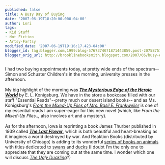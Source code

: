 ```yaml
---
published: false
title: A Busy Day of Buying
date: '2007-06-19T18:20:00.000-04:00'
author: Lori
tags:
- Kid Stuff
- Not Fiction
- Artsy-Fartsy
modified_date: '2007-06-19T19:16:17.423-04:00'
blogger_id: tag:blogger.com,1999:blog-5767374071871443859.post-2075875193244905242
blogger_orig_url: http://brooklinebooksmith.blogspot.com/2007/06/busy-day-of-buying.html
---
```


I had two buying appointments today, at pretty wide ends of the spectrum--Simon and Schuster Children's in the morning, university presses in the afternoon.<br /><br />My big highlight of the morning was <strong><em><a href="http://brookline.booksense.com/NASApp/store/Product?s=showproduct&isbn=9781416949725">The Mysterious Edge of the Heroic World</a></em></strong> by E. L. Konigsburg. We have in the store a bookcase filled with our staff "Essential Reads"--pretty much our desert island books-- and as Ms. Konigsburg's <em><a href="http://brookline.booksense.com/NASApp/store/Product?s=showproduct&amp;isbn=9780689853548">From the Mixed-Up Files of Mrs. Basil E. Frankweiler</a></em> is one of my essential reads I am super-eager for this new novel (which, like <em>From the Mixed-Up Files..,</em> also involves art and a mystery).<br /><br />As for the afternoon, Iowa is reprinting a book James Thurber published in 1939 called <em><strong><a href="http://brookline.booksense.com/NASApp/store/Product?s=showproduct&isbn=9781587296208">The Last Flower</a></strong></em>, which is both beautiful and heart-breaking as it imagines a world destroyed by war. And Reaktion Books (distributed by University of Chicago) is adding to its wonderful <a href="http://www.reaktionbooks.co.uk/series.html?id=1">series of books on animals </a>with titles dedicated to <a href="http://brookline.booksense.com/NASApp/store/Product?s=showproduct&amp;isbn=9781861893499">swans </a>and <a href="http://brookline.booksense.com/NASApp/store/Search?s=results&initiate=yes&amp;fromauthor=yes&author=5836671">ducks </a>(I doubt I'm the only one to appreciate that they are coming out at the same time. I wonder which one will discuss <em><a href="http://brookline.booksense.com/NASApp/store/Product?s=showproduct&amp;isbn=9780763621599">The Ugly Duckling</a></em>?)